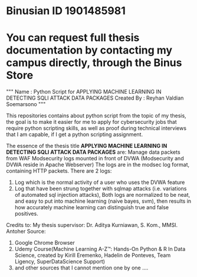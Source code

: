 # Binusian ID 1901485981 
# You can request full thesis documentation by contacting my campus directly, through the Binus Store

"""
Name             : Python Script for APPLYING MACHINE LEARNING IN DETECTING SQLI ATTACK DATA PACKAGES
Created By       : Reyhan Valdian Soemarsono
"""

This repositories contains about python script from the topic of my thesis,
the goal is to make it easier for me to apply for cybersecurity jobs that require python scripting skills,
as well as proof during technical interviews that I am capable, if I get a python scripting assignment.

The essence of the thesis title **APPLYING MACHINE LEARNING IN DETECTING SQLI ATTACK DATA PACKAGES** are:
Manage data packets from WAF Modsecurity logs mounted in front of DVWA (Modsecurity and DVWA reside in Apache Webserver)
The logs are in the modsec log format, containing HTTP packets.
There are 2 logs:
1. Log which is the normal activity of a user who uses the DVWA feature
2. Log that have been strung together with sqlmap attacks (i.e. variations of automated sql injection attacks),
Both logs are normalized to be neat, and easy to put into machine learning (naive bayes, svm),
then results in how accurately machine learning can distinguish true and false positives.

Credits to:
My thesis supervisor: Dr. Aditya Kurniawan, S. Kom., MMSI.
Antoher Source:
1. Google Chrome Browser
2. Udemy Course(Machine Learning A-Z™: Hands-On Python & R In Data Science, created by Kirill Eremenko, Hadelin de Ponteves, Team Ligency, SuperDataScience Support)
3. and other sources that I cannot mention one by one ....
